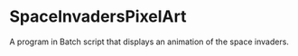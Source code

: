 # SpaceInvadersPixelArt
A program in Batch script that displays an animation of the space invaders.
